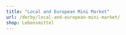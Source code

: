 ```yaml
---
title: "Local and European Mini Market"
url: /derby/local-and-european-mini-market/
shop: Lebensmittel
---
```

